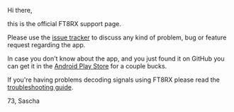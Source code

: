 Hi there,

this is the official FT8RX support page.

Please use the [issue tracker](https://github.com/FT8RX/ft8rx.github.io/issues) to discuss any kind of problem, bug or feature request regarding the app.

In case you don't know about the app, and you just found it on GitHub you can get it in the [Android Play Store](https://play.google.com/store/apps/details?id=com.swi.ft8dx) for a couple bucks.

If you're having problems decoding signals using FT8RX please read the [troubleshooting guide](https://FT8RX.github.io/TROUBLESHOOTING).

73, Sascha

